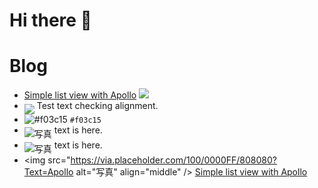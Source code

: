 # Hi there 👋

# Blog

* [Simple list view with Apollo](https://gist.github.com/narutaro/cd0006bc0d066fc6548534b1c1a36fb0) ![](https://via.placeholder.com/20)
*   <img src="https://via.placeholder.com/30" align="middle" /> Test text checking alignment.
* ![#f03c15](https://placehold.it/15/f03c15/000000?text=+) `#f03c15`
* <img src="https://via.placeholder.com/50" alt="写真" align="middle" /> text is here. 
* <img src="https://via.placeholder.com/100" alt="写真" align="middle" /> text is here. 
* <img src="https://via.placeholder.com/100/0000FF/808080?Text=Apollo alt="写真" align="middle" /> [Simple list view with Apollo](https://gist.github.com/narutaro/cd0006bc0d066fc6548534b1c1a36fb0)


<!--
**narutaro/narutaro** is a ✨ _special_ ✨ repository because its `README.md` (this file) appears on your GitHub profile.

Here are some ideas to get you started:

- 🔭 I’m currently working on ...
- 🌱 I’m currently learning ...
- 👯 I’m looking to collaborate on ...
- 🤔 I’m looking for help with ...
- 💬 Ask me about ...
- 📫 How to reach me: ...
- 😄 Pronouns: ...
- ⚡ Fun fact: ...
-->
